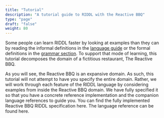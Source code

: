 ```yaml
---
title: "Tutorial"
description: "A tutorial guide to RIDDL with the Reactive BBQ"
type: "page"
draft: "false"
weight: 80
---
```


Some people can learn RIDDL faster by looking at examples than they can by 
reading the informal definitions in the [language guide](../language) or the 
formal definitions in the [grammar section](../audience/developers-guide/grammar). 
To support that mode of learning, this tutorial decomposes the domain of a 
fictitious restaurant, The Reactive BBQ.

As you will see, the Reactive BBQ is an expansive domain. As such, this 
tutorial will not attempt to have you specify the entire domain. Rather, we 
will work through each feature of the RIDDL language by considering examples
from inside the Reactive BBQ domain. We have fully specified it so that you 
have a concrete reference implementation and the companion language 
references to guide you. You can find the fully implemented 
Reactive BBQ RIDDL specification here. The language reference can be 
found here.
